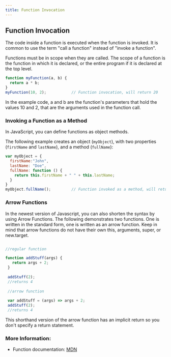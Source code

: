 ```yaml
---
title: Function Invocation
---
```

## Function Invocation
The code inside a function is executed when the function is invoked. It is common to use the term "call a function" instead of "invoke a function".

Functions must be in scope when they are called. The scope of a function is the function in which it is declared, or the entire program if it is declared at the top level.

```javascript
function myFunction(a, b) {
  return a * b;
}
myFunction(10, 2);           // Function invocation, will return 20 
```

In the example code, a and b are the function's parameters that hold the values 10 and 2, that are the arguments used in the function call.

### Invoking a Function as a Method
In JavaScript, you can define functions as object methods.

The following example creates an object (`myObject`), with two properties (`firstName` and `lastName`), and a method (`fullName`):

```javascript
var myObject = {
  firstName:"John",
  lastName: "Doe",
  fullName: function () {
    return this.firstName + " " + this.lastName;
  }
}
myObject.fullName();         // Function invoked as a method, will return "John Doe"
```


### Arrow Functions
In the newest version of Javascript, you can also shorten the syntax by using Arrow Functions.
The following demonstrates two functions.  One is written in the standard form, one is written as an arrow function.  Keep in mind that arrow functions do not have their own this, arguments, super, or new.target.

```javascript

//regular function

function addStuff(args) {
   return args + 2;
 }
 
 addStuff(2);
 //returns 4
 
 //arrow function
 
 var addStuff = (args) => args + 2;
 addStuff(2);
 //returns 4
```

This shorthand version of the arrow function has an implicit return so you don't specify a return statement.

### More Information:
- Function documentation: [MDN](https://developer.mozilla.org/en-US/docs/Web/JavaScript/Guide/Functions)


